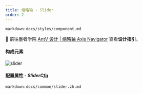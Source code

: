 ```yaml
---
title: 缩略轴 - Slider
order: 2
---
```


`markdown:docs/styles/component.md`

🎨  前往墨者学院 [AntV 设计 | 缩略轴 Axis Navigator](https://www.yuque.com/mo-college/vis-design/gs5ow9) 查看**设计指引**。 

#### 构成元素

<img src="https://gw.alipayobjects.com/zos/antfincdn/A3UeXLPhhU/slider-intro.jpg" class="component-img" alt="slider" />

#### 配置属性 - _SliderCfg_

`markdown:docs/common/slider.zh.md`